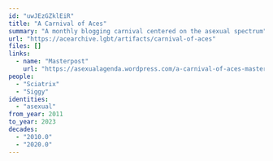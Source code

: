 ```yaml
---
id: "uwJEzGZklEiR"
title: "A Carnival of Aces"
summary: "A monthly blogging carnival centered on the asexual spectrum"
url: "https://acearchive.lgbt/artifacts/carnival-of-aces"
files: []
links:
  - name: "Masterpost"
    url: "https://asexualagenda.wordpress.com/a-carnival-of-aces-masterpost/"
people:
  - "Sciatrix"
  - "Siggy"
identities:
  - "asexual"
from_year: 2011
to_year: 2023
decades:
  - "2010.0"
  - "2020.0"
---
```

